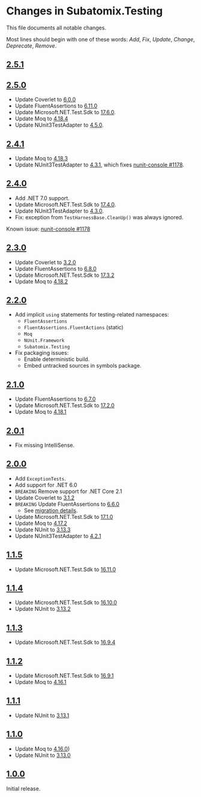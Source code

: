 # Changes in Subatomix.Testing
This file documents all notable changes.

Most lines should begin with one of these words:
*Add*, *Fix*, *Update*, *Change*, *Deprecate*, *Remove*.

<!--
## [Unreleased](https://github.com/sharpjs/Subatomix.Testing/compare/release/2.5.0..HEAD)
-->

## [2.5.1](https://github.com/sharpjs/Subatomix.Testing/compare/release/2.5.0..release/2.5.1)

## [2.5.0](https://github.com/sharpjs/Subatomix.Testing/compare/release/2.4.1..release/2.5.0)
- Update Coverlet to [6.0.0](https://github.com/coverlet-coverage/coverlet/releases/tag/v6.0.0)
- Update FluentAssertions to [6.11.0](https://github.com/fluentassertions/fluentassertions/releases/tag/6.11.0)
- Update Microsoft.NET.Test.Sdk to [17.6.0](https://github.com/microsoft/vstest/blob/main/docs/releases.md#1760).
- Update Moq to [4.18.4](https://github.com/moq/moq4/blob/v4.18.4/CHANGELOG.md)
- Update NUnit3TestAdapter to [4.5.0](https://docs.nunit.org/articles/vs-test-adapter/AdapterV4-Release-Notes.html#nunit3-test-adapter-for-visual-studio-and-dotnet---version-450---may-30-2023).

## [2.4.1](https://github.com/sharpjs/Subatomix.Testing/compare/release/2.4.0..release/2.4.1)
- Update Moq to [4.18.3](https://github.com/moq/moq4/blob/v4.18.3/CHANGELOG.md)
- Update NUnit3TestAdapter to [4.3.1](https://docs.nunit.org/articles/vs-test-adapter/AdapterV4-Release-Notes.html#nunit3-test-adapter-for-visual-studio---version-431---nov-19-2022),
  which fixes [nunit-console #1178](https://github.com/nunit/nunit-console/issues/1178).

## [2.4.0](https://github.com/sharpjs/Subatomix.Testing/compare/release/2.3.0..release/2.4.0)
- Add .NET 7.0 support.
- Update Microsoft.NET.Test.Sdk to [17.4.0](https://github.com/microsoft/vstest-docs/blob/main/docs/releases.md#1740).
- Update NUnit3TestAdapter to [4.3.0](https://docs.nunit.org/articles/vs-test-adapter/AdapterV4-Release-Notes.html#nunit3-test-adapter-for-visual-studio---version-430---oct-29-2022).
- Fix: exception from `TestHarnessBase.CleanUp()` was always ignored.

Known issue: [nunit-console #1178](https://github.com/nunit/nunit-console/issues/1178)

## [2.3.0](https://github.com/sharpjs/Subatomix.Testing/compare/release/2.2.0..release/2.3.0)
- Update Coverlet to [3.2.0](https://github.com/coverlet-coverage/coverlet/releases/tag/v5.8.0)
- Update FluentAssertions to [6.8.0](https://github.com/fluentassertions/fluentassertions/releases/tag/6.8.0)
- Update Microsoft.NET.Test.Sdk to [17.3.2](https://github.com/microsoft/vstest-docs/blob/main/docs/releases.md#1732)
- Update Moq to [4.18.2](https://github.com/moq/moq4/blob/v4.18.2/CHANGELOG.md)

## [2.2.0](https://github.com/sharpjs/Subatomix.Testing/compare/release/2.1.0..release/2.2.0)
- Add implicit `using` statements for testing-related namespaces:
  - `FluentAssertions`
  - `FluentAssertions.FluentActions` (static)
  - `Moq`
  - `NUnit.Framework`
  - `Subatomix.Testing`
- Fix packaging issues:
  - Enable deterministic build.
  - Embed untracked sources in symbols package.

## [2.1.0](https://github.com/sharpjs/Subatomix.Testing/compare/release/2.0.1..release/2.1.0)
- Update FluentAssertions to [6.7.0](https://github.com/fluentassertions/fluentassertions/releases/tag/6.7.0)
- Update Microsoft.NET.Test.Sdk to [17.2.0](https://github.com/microsoft/vstest-docs/blob/main/docs/releases.md#1720)
- Update Moq to [4.18.1](https://github.com/moq/moq4/blob/v4.18.1/CHANGELOG.md)

## [2.0.1](https://github.com/sharpjs/Subatomix.Testing/compare/release/2.0.0..release/2.0.1)
- Fix missing IntelliSense.

## [2.0.0](https://github.com/sharpjs/Subatomix.Testing/compare/release/1.1.5..release/2.0.0)
- Add `ExceptionTests`.
- Add support for .NET 6.0
- `BREAKING` Remove support for .NET Core 2.1
- Update Coverlet to [3.1.2](https://github.com/coverlet-coverage/coverlet/blob/master/Documentation/Changelog.md#release-date-2022-02-06)
- `BREAKING` Update FluentAssertions to [6.6.0](https://github.com/fluentassertions/fluentassertions/releases/tag/6.6.0)
  - See [migration details](https://fluentassertions.com/upgradingtov6).
- Update Microsoft.NET.Test.Sdk to [17.1.0](https://github.com/microsoft/vstest-docs/blob/main/docs/releases.md#1710)
- Update Moq to [4.17.2](https://github.com/moq/moq4/blob/v4.17.2/CHANGELOG.md)
- Update NUnit to [3.13.3](https://docs.nunit.org/articles/nunit/release-notes/framework.html#nunit-3133---march-20-2022)
- Update NUnit3TestAdapter to [4.2.1](https://docs.nunit.org/articles/vs-test-adapter/AdapterV4-Release-Notes.html#nunit3-test-adapter-for-visual-studio---version-421---jan-21-2022)

## [1.1.5](https://github.com/sharpjs/Subatomix.Testing/compare/release/1.1.4..release/1.1.5)
- Update Microsoft.NET.Test.Sdk to [16.11.0](https://github.com/microsoft/vstest-docs/blob/main/docs/releases.md#16110)

## [1.1.4](https://github.com/sharpjs/Subatomix.Testing/compare/release/1.1.3..release/1.1.4)
- Update Microsoft.NET.Test.Sdk to [16.10.0](https://github.com/microsoft/vstest-docs/blob/master/docs/releases.md#16100)
- Update NUnit to [3.13.2](https://docs.nunit.org/articles/nunit/release-notes/framework.html#nunit-3132---april-27-2021)

## [1.1.3](https://github.com/sharpjs/Subatomix.Testing/compare/release/1.1.2..release/1.1.3)
- Update Microsoft.NET.Test.Sdk to [16.9.4](https://github.com/microsoft/vstest-docs/blob/master/docs/releases.md#1694)

## [1.1.2](https://github.com/sharpjs/Subatomix.Testing/compare/release/1.1.1..release/1.1.2)
- Update Microsoft.NET.Test.Sdk to [16.9.1](https://github.com/microsoft/vstest-docs/blob/master/docs/releases.md#1691)
- Update Moq to [4.16.1](https://github.com/moq/moq4/blob/v4.16.1/CHANGELOG.md)

## [1.1.1](https://github.com/sharpjs/Subatomix.Testing/compare/release/1.1.0..release/1.1.1)
- Update NUnit to [3.13.1](https://docs.nunit.org/articles/nunit/release-notes/framework.html#nunit-3131---january-31-2021)

## [1.1.0](https://github.com/sharpjs/Subatomix.Testing/compare/release/1.0.0..release/1.1.0)
- Update Moq to [4.16.0](https://github.com/moq/moq4/blob/v4.16.0/CHANGELOG.md))
- Update NUnit to [3.13.0](https://docs.nunit.org/articles/nunit/release-notes/framework.html#nunit-313---january-7-2021)

## [1.0.0](https://github.com/sharpjs/Subatomix.Testing/tree/release/1.0.0)
Initial release.

<!--
  Copyright 2023 Subatomix Research Inc.
  SPDX-License-Identifier: ISC
-->
